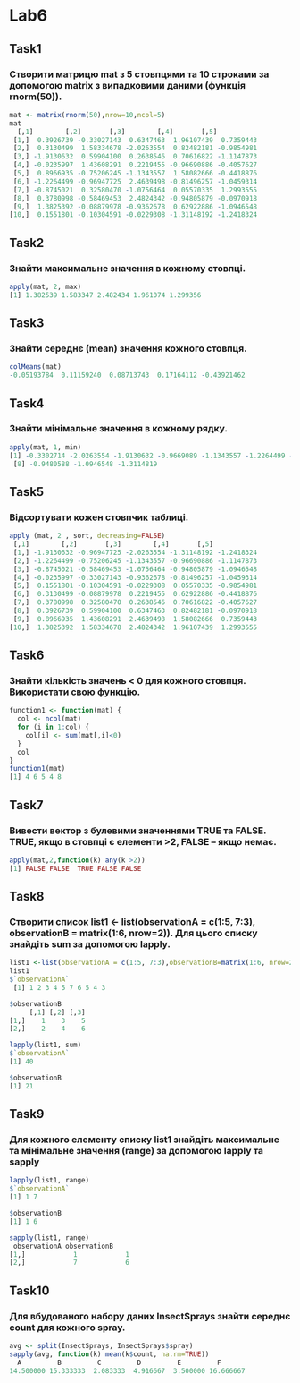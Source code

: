 # Lab6
## Task1
### Створити матрицю mat з 5 стовпцями та 10 строками за допомогою matrix з випадковими даними (функція rnorm(50)).
```r
mat <- matrix(rnorm(50),nrow=10,ncol=5)
mat
  [,1]        [,2]       [,3]        [,4]       [,5]
 [1,]  0.3926739 -0.33027143  0.6347463  1.96107439  0.7359443
 [2,]  0.3130499  1.58334678 -2.0263554  0.82482181 -0.9854981
 [3,] -1.9130632  0.59904100  0.2638546  0.70616822 -1.1147873
 [4,] -0.0235997  1.43608291  0.2219455 -0.96690886 -0.4057627
 [5,]  0.8966935 -0.75206245 -1.1343557  1.58082666 -0.4418876
 [6,] -1.2264499 -0.96947725  2.4639498 -0.81496257 -1.0459314
 [7,] -0.8745021  0.32580470 -1.0756464  0.05570335  1.2993555
 [8,]  0.3780998 -0.58469453  2.4824342 -0.94805879 -0.0970918
 [9,]  1.3825392 -0.08879978 -0.9362678  0.62922886 -1.0946548
[10,]  0.1551801 -0.10304591 -0.0229308 -1.31148192 -1.2418324
```

## Task2
### Знайти максимальне значення в кожному стовпці.
```r
apply(mat, 2, max)
[1] 1.382539 1.583347 2.482434 1.961074 1.299356
```

## Task3
### Знайти середнє (mean) значення кожного стовпця.
```r
colMeans(mat)
-0.05193784  0.11159240  0.08713743  0.17164112 -0.43921462
```

## Task4
### Знайти мінімальне значення в кожному рядку.
```r
apply(mat, 1, min)
[1] -0.3302714 -2.0263554 -1.9130632 -0.9669089 -1.1343557 -1.2264499 -1.0756464
 [8] -0.9480588 -1.0946548 -1.3114819
```

## Task5
### Відсортувати кожен стовпчик таблиці.
```r
apply (mat, 2 , sort, decreasing=FALSE)
 [,1]        [,2]       [,3]        [,4]       [,5]
 [1,] -1.9130632 -0.96947725 -2.0263554 -1.31148192 -1.2418324
 [2,] -1.2264499 -0.75206245 -1.1343557 -0.96690886 -1.1147873
 [3,] -0.8745021 -0.58469453 -1.0756464 -0.94805879 -1.0946548
 [4,] -0.0235997 -0.33027143 -0.9362678 -0.81496257 -1.0459314
 [5,]  0.1551801 -0.10304591 -0.0229308  0.05570335 -0.9854981
 [6,]  0.3130499 -0.08879978  0.2219455  0.62922886 -0.4418876
 [7,]  0.3780998  0.32580470  0.2638546  0.70616822 -0.4057627
 [8,]  0.3926739  0.59904100  0.6347463  0.82482181 -0.0970918
 [9,]  0.8966935  1.43608291  2.4639498  1.58082666  0.7359443
[10,]  1.3825392  1.58334678  2.4824342  1.96107439  1.2993555
```

## Task6
### Знайти кількість значень < 0 для кожного стовпця. Використати свою функцію.
```r
function1 <- function(mat) {
  col <- ncol(mat)
  for (i in 1:col) {
    col[i] <- sum(mat[,i]<0)
  }
  col
}
function1(mat)
[1] 4 6 5 4 8
```

## Task7
### Вивести вектор з булевими значеннями TRUE та FALSE. TRUE, якщо в стовпці є елементи >2, FALSE – якщо немає.
```r
apply(mat,2,function(k) any(k >2))
[1] FALSE FALSE  TRUE FALSE FALSE
```

## Task8
### Створити список list1 <- list(observationA = c(1:5, 7:3), observationB = matrix(1:6, nrow=2)). Для цього списку знайдіть sum за допомогою lapply.
```r
list1 <-list(observationA = c(1:5, 7:3),observationB=matrix(1:6, nrow=2))
list1
$`observationA`
 [1] 1 2 3 4 5 7 6 5 4 3

$observationB
     [,1] [,2] [,3]
[1,]    1    3    5
[2,]    2    4    6
```

```r
lapply(list1, sum)
$`observationA`
[1] 40

$observationB
[1] 21
```
## Task9
### Для кожного елементу списку list1 знайдіть максимальне та мінімальне значення (range) за допомогою lapply та sapply
```r
lapply(list1, range)
$`observationA`
[1] 1 7

$observationB
[1] 1 6
```

```r
sapply(list1, range)
 observationA observationB
[1,]            1            1
[2,]            7            6
```

## Task10
### Для вбудованого набору даних InsectSprays знайти середнє count для кожного spray.
```r
avg <- split(InsectSprays, InsectSprays$spray)
sapply(avg, function(k) mean(k$count, na.rm=TRUE))
  A         B         C         D         E         F 
14.500000 15.333333  2.083333  4.916667  3.500000 16.666667
```
